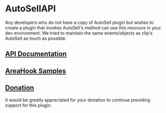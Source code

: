 # AutoSellAPI

Any developers who do not have a copy of AutoSell plugin but wishes to create a plugin that invokes AutoSell's method can use this resoruce in your dev environment.
We tried to maintain the same events/objects as clip's AutoSell as much as possible.

## [API Documentation](https://teamvk.github.io/AutoSellAPI/javadoc/index.html)

## [AreaHook Samples](AreaHook/README.md)

## [Donation](http://PayPal.Me/vk2gpz)
It would be greatly appreciated for your donation to continue providing support for this plugin.
